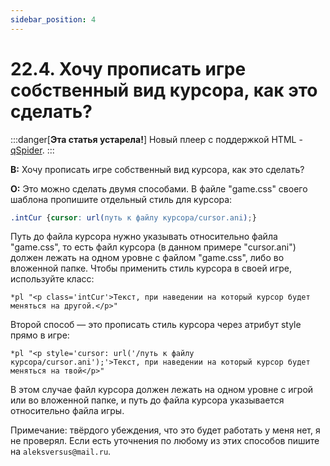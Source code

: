 ```yaml
---
sidebar_position: 4
---
```


# 22.4. Хочу прописать игре собственный вид курсора, как это сделать?
<!-- [:faq_22_04] -->

:::danger[**Эта статья устарела!**]
Новый плеер с поддержкой HTML - [qSpider](../../articles/qspider_0120.md).
:::

**В:** Хочу прописать игре собственный вид курсора, как это сделать?

**О:**
Это можно сделать двумя способами. В файле "game.css" своего шаблона пропишите отдельный стиль для курсора:

```css
.intCur {cursor: url(путь к файлу курсора/cursor.ani);}
```

Путь до файла курсора нужно указывать относительно файла "game.css", то есть файл курсора (в данном примере "cursor.ani") должен лежать на одном уровне с файлом "game.css", либо во вложенной папке. Чтобы применить стиль курсора в своей игре, используйте класс:

```qsp
*pl "<p class='intCur'>Текст, при наведении на который курсор будет меняться на другой.</p>"
```

Второй способ — это прописать стиль курсора через атрибут style прямо в игре:

```qsp
*pl "<p style='cursor: url('/путь к файлу курсора/cursor.ani');'>Текст, при наведении на который курсор будет меняться на твой</p>"
```

В этом случае файл курсора должен лежать на одном уровне с игрой или во вложенной папке, и путь до файла курсора указывается относительно файла игры.

Примечание: твёрдого убеждения, что это будет работать у меня нет, я не проверял. Если есть уточнения по любому из этих способов пишите на `aleksversus@mail.ru`.
